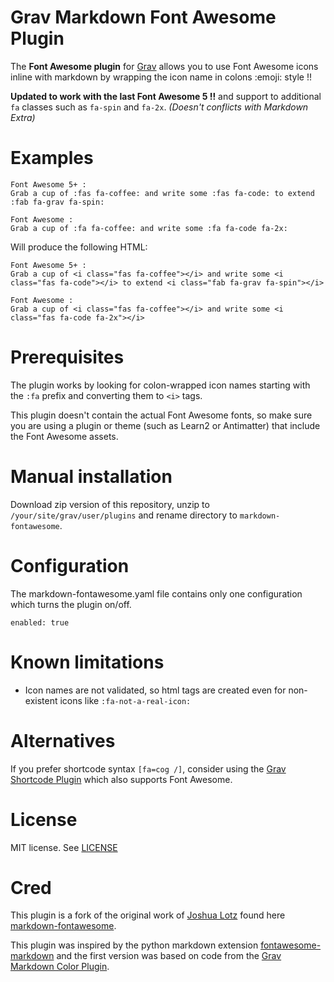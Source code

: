 # Grav Markdown Font Awesome Plugin

The **Font Awesome plugin** for [Grav](http://github.com/getgrav/grav) allows you to use Font Awesome icons inline with markdown by wrapping the icon name in colons :emoji: style !!

**Updated to work with the last Font Awesome 5 !!** and support to additional `fa` classes such as `fa-spin` and `fa-2x`. _(Doesn't conflicts with Markdown Extra)_

# Examples

```
Font Awesome 5+ :
Grab a cup of :fas fa-coffee: and write some :fas fa-code: to extend :fab fa-grav fa-spin:

Font Awesome :
Grab a cup of :fa fa-coffee: and write some :fa fa-code fa-2x:
```

Will produce the following HTML:

```
Font Awesome 5+ :
Grab a cup of <i class="fas fa-coffee"></i> and write some <i class="fas fa-code"></i> to extend <i class="fab fa-grav fa-spin"></i>

Font Awesome :
Grab a cup of <i class="fas fa-coffee"></i> and write some <i class="fas fa-code fa-2x"></i>
```

# Prerequisites

The plugin works by looking for colon-wrapped icon names starting with the `:fa` prefix and converting them to `<i>` tags.

This plugin doesn't contain the actual Font Awesome fonts, so make sure you are using a plugin or theme (such as Learn2 or Antimatter) that include the Font Awesome assets.

# Manual installation

Download zip version of this repository, unzip to `/your/site/grav/user/plugins` and rename directory to `markdown-fontawesome`.

# Configuration

The markdown-fontawesome.yaml file contains only one configuration which turns the plugin on/off.

```
enabled: true
```

# Known limitations

- Icon names are not validated, so html tags are created even for non-existent icons like `:fa-not-a-real-icon:`

# Alternatives

If you prefer shortcode syntax `[fa=cog /]`, consider using the [Grav Shortcode Plugin](https://github.com/getgrav/grav-plugin-shortcode-core#fontawesome) which also supports Font Awesome.

# License

MIT license. See [LICENSE](LICENSE.txt)

# Cred

This plugin is a fork of the original work of [Joshua Lotz](https://github.com/yoshikin) found here [markdown-fontawesome](https://github.com/yoshikin/grav-plugin-markdown-fontawesome).

This plugin was inspired by the python markdown extension [fontawesome-markdown](https://github.com/bmcorser/fontawesome-markdown) and the first version was based on code from the [Grav Markdown Color Plugin](https://github.com/getgrav/grav-plugin-markdown-color).
